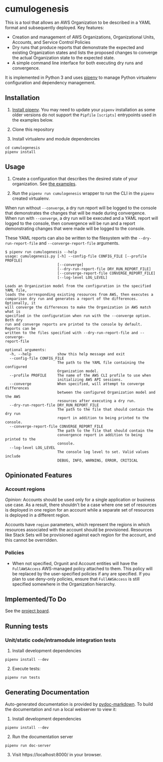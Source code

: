 # cumulogenesis

This is a tool that allows an AWS Organization to be described in a YAML format and subsequently deployed. Key features:

- Creation and management of AWS Organizations, Organizational Units, Accounts, and Service Control Policies
- Dry runs that produce reports that demonstrate the expected and existing Organization states and lists the proposed changes to converge the actual Organization state to the expected state.
- A simple command line interface for both executing dry runs and convergence.

It is implemented in Python 3 and uses [pipenv](https://docs.pipenv.org/) to manage Python virtualenv configuration and dependency management.

## Installation

1. [Install pipenv](https://docs.pipenv.org/#install-pipenv-today). You may need to update your `pipenv` installation as some older versions do not support the `Pipfile` `[scripts]` entrypoints used in the examples below.

2. Clone this repository

3. Install virtualenv and module dependencies

```
cd cumulogenesis
pipenv install
```

## Usage

1. Create a configuration that describes the desired state of your organization. See [the examples](examples/).

2. Run the `pipenv run cumulogenesis` wrapper to run the CLI in the `pipenv` created virtualenv.

When run without `--converge`, a dry run report will be logged to the console that demonstrates the changes that will be made during convergence. When run with `--converge`, a dry run will be executed and a YAML report will logged to the console, then convergence will be run and a report demonstrating changes that were made will be logged to the console.

These YAML reports can also be written to the filesystem with the `--dry-run-report-file` and `--converge-report-file` arguments.

```
$ pipenv run cumulogenesis --help
usage: cumulogenesis.py [-h] --config-file CONFIG_FILE [--profile PROFILE]
                        [--converge]
                        [--dry-run-report-file DRY_RUN_REPORT_FILE]
                        [--converge-report-file CONVERGE_REPORT_FILE]
                        [--log-level LOG_LEVEL]

Loads an Organization model from the configuration in the specified YAML file,
loads the corresponding existing resources from AWS, then executes a
comparison dry run and generates a report of the differences. Optionally, it
will converge the differences to make the Organization in AWS match what is
specified in the configuration when run with the --converge option. Both dry
run and converge reports are printed to the console by default. Reports can be
written to the files specified with --dry-run-report-file and --converge-
report-file

optional arguments:
  -h, --help            show this help message and exit
  --config-file CONFIG_FILE
                        The path to the YAML file containing the configured
                        Organization model.
  --profile PROFILE     The name of the AWS CLI profile to use when
                        initializing AWS API sessions.
  --converge            When specified, will attempt to converge differences
                        between the configured Organization model and the AWS
                        resources after executing a dry run.
  --dry-run-report-file DRY_RUN_REPORT_FILE
                        The path to the file that should contain the dry run
                        report in addition to being printed to the console.
  --converge-report-file CONVERGE_REPORT_FILE
                        The path to the file that should contain the
                        convergence report in addition to being printed to the
                        console.
  --log-level LOG_LEVEL
                        The console log level to set. Valid values include
                        DEBUG, INFO, WARNING, ERROR, CRITICAL
```

## Opinionated Features

### Account regions

_Opinion:_ Accounts should be used only for a single application or business use case. As a result, there shouldn't be a case where one set of resources is deployed in one region for an account while a separate set of resources is deployed in a different region.

Accounts have `region` parameters, which represent the regions in which resources associated with the account should be provisioned. Resources like Stack Sets will be provisioned against each region for the account, and this cannot be overridden.

### Policies

- When not specified, Orgunit and Account entities will have the `FullAWSAccess` AWS-managed policy attached to them. This policy will be replaced by the user-specified policies if any are specified. If you plan to use deny-only policies, ensure that `FullAWSAccess` is still specified somewhere in the Organization hierarchy.

## Implemented/To Do

See the [project board](https://github.com/stelligent/cumulogenesis/projects/1).

## Running tests

### Unit/static code/intramodule integration tests

1. Install development dependencies

```
pipenv install --dev
```

2. Execute tests:

```
pipenv run tests
```

## Generating Documentation

Auto-generated documentation is provided by [pydoc-markdown](https://github.com/NiklasRosenstein/pydoc-markdown). To build the documentation and run a local webserver to view it:

1. Install development dependencies

```
pipenv install --dev
```

2. Run the documentation server

```
pipenv run doc-server
```

3. Visit https://localhost:8000/ in your browser.
